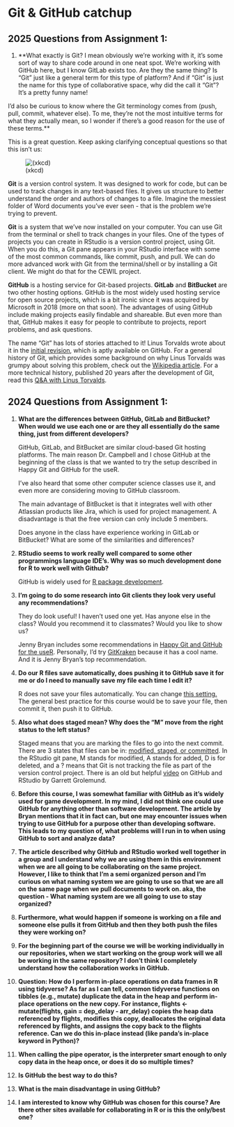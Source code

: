 Git & GitHub catchup
================

## 2025 Questions from Assignment 1:

1.  \*\*What exactly is Git? I mean obviously we’re working with it,
    it’s some sort of way to share code around in one neat spot. We’re
    working with GitHub here, but I know GitLab exists too. Are they the
    same thing? Is “Git” just like a general term for this type of
    platform? And if “Git” is just the name for this type of
    collaborative space, why did the call it “Git”? It’s a pretty funny
    name!

I’d also be curious to know where the Git terminology comes from (push,
pull, commit, whatever else). To me, they’re not the most intuitive
terms for what they actually mean, so I wonder if there’s a good reason
for the use of these terms.\*\*

This is a great question. Keep asking clarifying conceptual questions so
that this isn’t us:

<figure>
<img src="https://imgs.xkcd.com/comics/git.png" alt="(xkcd)" />
<figcaption aria-hidden="true">(xkcd)</figcaption>
</figure>

**Git** is a version control system. It was designed to work for code,
but can be used to track changes in any text-based files. It gives us
structure to better understand the order and authors of changes to a
file. Imagine the messiest folder of Word documents you’ve ever seen -
that is the problem we’re trying to prevent.

**Git** is a system that we’ve now installed on your computer. You can
use Git from the terminal or shell to track changes in your files. One
of the types of projects you can create in RStudio is a version control
project, using Git. When you do this, a Git pane appears in your RStudio
interface with some of the most common commands, like commit, push, and
pull. We can do more advanced work with Git from the terminal/shell or
by installing a Git client. We might do that for the CEWIL project.

**GitHub** is a hosting service for Git-based projects. **GitLab** and
**BitBucket** are two other hosting options. GitHub is the most widely
used hosting service for open source projects, which is a bit ironic
since it was acquired by Microsoft in 2018 (more on that soon). The
advantages of using GitHub include making projects easily findable and
shareable. But even more than that, GitHub makes it easy for people to
contribute to projects, report problems, and ask questions.

The name “Git” has lots of stories attached to it! Linus Torvalds wrote
about it in the [initial
revision](https://github.com/git/git/blob/e83c5163316f89bfbde7d9ab23ca2e25604af290/README),
which is aptly available on GitHub. For a general history of Git, which
provides some background on why Linus Torvalds was grumpy about solving
this problem, check out the [Wikipedia
article](https://en.wikipedia.org/wiki/Git). For a more technical
history, published 20 years after the development of Git, read this [Q&A
with Linus
Torvalds](https://github.blog/open-source/git/git-turns-20-a-qa-with-linus-torvalds/).

## 2024 Questions from Assignment 1:

1.  **What are the differences between GitHub, GitLab and BitBucket?
    When would we use each one or are they all essentially do the same
    thing, just from different developers?**

    GitHub, GitLab, and BitBucket are similar cloud-based Git hosting
    platforms. The main reason Dr. Campbell and I chose GitHub at the
    beginning of the class is that we wanted to try the setup described
    in Happy Git and GitHub for the useR.

    I’ve also heard that some other computer science classes use it, and
    even more are considering moving to GitHub classroom.

    The main advantage of BitBucket is that it integrates well with
    other Atlassian products like Jira, which is used for project
    management. A disadvantage is that the free version can only include
    5 members.

    Does anyone in the class have experience working in GitLab or
    BitBucket? What are some of the similarities and differences?

2.  **RStudio seems to work really well compared to some other
    programmings language IDE’s. Why was so much development done for R
    to work well with Github?**

    GitHub is widely used for [R package
    development](https://r-pkgs.org/software-development-practices.html#sec-sw-dev-practices-ci).

3.  **I’m going to do some research into Git clients they look very
    useful any recommendations?**

    They do look useful! I haven’t used one yet. Has anyone else in the
    class? Would you recommend it to classmates? Would you like to show
    us?

    Jenny Bryan includes some recommendations in [Happy Git and GitHub
    for the useR](https://happygitwithr.com/git-client). Personally, I’d
    try [GitKraken](https://www.gitkraken.com/) because it has a cool
    name. And it is Jenny Bryan’s top recommendation.

4.  **Do our R files save automatically, does pushing it to GitHub save
    it for me or do I need to manually save my file each time I edit
    it?**

    R does not save your files automatically. You can change [this
    setting.](https://posit.co/blog/rstudio-1-3-the-little-things/) The
    general best practice for this course would be to save your file,
    then commit it, then push it to GitHub.

5.  **Also what does staged mean? Why does the “M” move from the right
    status to the left status?**

    Staged means that you are marking the files to go into the next
    commit. There are 3 states that files can be in: [modified, staged,
    or
    committed](https://git-scm.com/book/en/v2/Getting-Started-What-is-Git%3F).
    In the RStudio git pane, M stands for modified, A stands for added,
    D is for deleted, and a ? means that Git is not tracking the file as
    part of the version control project. There is an old but helpful
    [video](https://posit.co/resources/videos/managing-part-2-github-and-rstudio/)
    on GitHub and RStudio by Garrett Grolemund.

6.  **Before this course, I was somewhat familiar with GitHub as it’s
    widely used for game development. In my mind, I did not think one
    could use GitHub for anything other than software development. The
    article by Bryan mentions that it in fact can, but one may encounter
    issues when trying to use GitHub for a purpose other than developing
    software. This leads to my question of, what problems will I run in
    to when using GitHub to sort and analyze data?**

7.  **The article described why GitHub and RStudio worked well together
    in a group and I understand why we are using them in this
    environment when we are all going to be collaborating on the same
    project. However, I like to think that I’m a semi organized person
    and I’m curious on what naming system we are going to use so that we
    are all on the same page when we pull documents to work on. aka, the
    question - What naming system are we all going to use to stay
    organized?**

8.  **Furthermore, what would happen if someone is working on a file and
    someone else pulls it from GitHub and then they both push the files
    they were working on?**

9.  **For the beginning part of the course we will be working
    individually in our repositories, when we start working on the group
    work will we all be working in the same repository? I don’t think I
    completely understand how the collaboration works in GitHub.**

10. **Question: How do I perform in-place operations on data frames in R
    using tidyverse? As far as I can tell, common tidyverse functions on
    tibbles (e.g., mutate) duplicate the data in the heap and perform
    in-place operations on the new copy. For instance, flights \<-
    mutate(flights, gain = dep_delay - arr_delay) copies the heap data
    referenced by flights, modifies this copy, deallocates the original
    data referenced by flights, and assigns the copy back to the flights
    reference. Can we do this in-place instead (like panda’s in-place
    keyword in Python)?**

11. **When calling the pipe operator, is the interpreter smart enough to
    only copy data in the heap once, or does it do so multiple times?**

12. **Is GitHub the best way to do this?**

13. **What is the main disadvantage in using GitHub?**

14. **I am interested to know why GitHub was chosen for this course? Are
    there other sites available for collaborating in R or is this the
    only/best one?**
